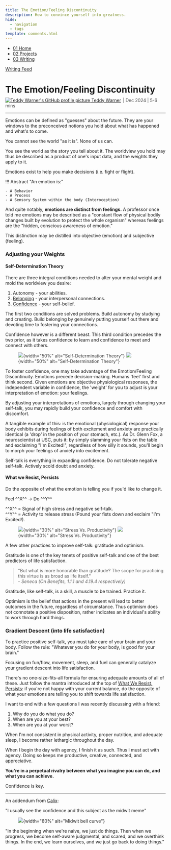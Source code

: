 ```yaml
---
title: The Emotion/Feeling Discontinuity
description: How to convince yourself into greatness.
hide:
  - navigation
  - tags
template: comments.html
---
```


<head>
  <meta charset="UTF-8">
  <meta name="viewport" content="width=device-width, initial-scale=1.0">
  
  <!-- Primary Meta Tags -->
  <meta name="title" content="The Emotion/Feeling Discontinuity - Teddy Warner">
  <meta name="description" content="How to convince yourself into greatness.">
  <meta name="keywords" content="Emotion theory, Feeling vs emotion, Self-determination theory, Confidence building, Self-talk, Emotional intelligence, Personal development, Psychology, Mental weights, Decision making, Gratitude practice, Optimism, Life satisfaction, Behavioral psychology, Emotional regulation">
  <meta name="author" content="Teddy Warner">
  <meta name="robots" content="index, follow">
  
  <!-- Open Graph / Facebook -->
  <meta property="og:type" content="website">
  <meta property="og:url" content="https://teddywarner.org/writings/edf/">
  <meta property="og:title" content="The Emotion/Feeling Discontinuity - Teddy Warner">
  <meta property="og:description" content="How to convince yourself into greatness.">
  <meta property="og:image" content="https://teddywarner.org/assets/images/efd/efd.png">
  <meta property="og:image:type" content="image/png">
  <meta property="og:image:width" content="1200">
  <meta property="og:image:height" content="630">

  <!-- Twitter -->
  <meta property="twitter:card" content="summary_large_image">
  <meta property="twitter:url" content="https://teddywarner.org/writings/edf/">
  <meta property="twitter:title" content="The Emotion/Feeling Discontinuity - Teddy Warner">
  <meta property="twitter:description" content="How to convince yourself into greatness.">
  <meta property="twitter:image" content="https://teddywarner.org/assets/images/efd/efd.png">

  <!-- Existing resource links -->
  <script src="https://kit.fontawesome.com/79ff35ecec.js" crossorigin="anonymous"></script>
  <link rel="preconnect" href="https://fonts.googleapis.com">
  <link rel="preconnect" href="https://fonts.gstatic.com" crossorigin>
  <link href="https://fonts.googleapis.com/css2?family=Crimson+Pro:ital,wght@0,200..900;1,200..900&display=swap" rel="stylesheet">
  <link href="https://fonts.googleapis.com/css2?family=Crimson+Pro:ital,wght@0,200..900;1,200..900&family=JetBrains+Mono:ital,wght@0,100..800;1,100..800&display=swap" rel="stylesheet">
  <link rel="stylesheet" href="../../assets/css/projects/project.css">
  <link rel="stylesheet" href="../../assets/css/header.css">
</head>

  <nav class="main-navigation">
    <ul>
      <li><a class="home" href="https://teddywarner.com"><span class="navnum">01</span> Home</a></li>
      <li><a class="proj" href="https://teddywarner.com/proj/"><span class="navnum">02</span> Projects</a></li>
      <li><a class="writ" href="https://teddywarner.com/writ/"><span class="navnum">03</span> Writing</a></li>
    </ul>
  </nav>
  
  <div class="blur-overlay"></div>

<script src="../../assets/js/header.js"></script>
<script>
  document.addEventListener('DOMContentLoaded', function() {
    initializeHeader();
  });
</script>
  
<div class="return2feed"><a href="https://teddywarner.org/writ"><i class="fa-solid fa-arrow-left-long"></i> Writing Feed</a></div>

# The Emotion/Feeling Discontinuity

<div style="margin-top: -0.8em;">
  <span class="abtlinks"><a href="https://x.com/WarnerTeddy"><img src="https://avatars.githubusercontent.com/u/48384497" alt="Teddy Warner's GitHub profile picture" class="profilepic"><span class="abt" id="name"> Teddy Warner</a><span class="abt" style="font-weight: 300; padding-left: 6px;"><span class="year">| Dec 2024 </span>| <span class="readTime"><i class="far fa-clock"></i> 5-6 mins</span></span></span></span>
  <span class="share" style=" color: inherit;">
  <a class="fb" title="Share on Facebook" href="https://www.facebook.com/sharer/sharer.php?u=https://teddywarner.org/writings/efd/"><i class="fa-brands fa-facebook"></i></a>
  <a class="twitter" title="Share on Twitter" href="https://twitter.com/intent/tweet?url=https://teddywarner.org/writings/efd/&text="><i class="fa-brands fa-x-twitter"></i></a>
  <a class="pin" title="Share on Pinterest" href="https://pinterest.com/pin/create/button/?url=https://teddywarner.org/writings/efd/&media=&description="><i class="fa-brands fa-pinterest"></i></a>
  <a class="ln" title="Share on LinkedIn" href="https://www.linkedin.com/shareArticle?mini=true&url=https://teddywarner.org/writings/efd/"><i class="fab fa-linkedin"></i></a>
  <a class="email" title="Share via Email" href="mailto:info@example.com?&subject=&cc=&bcc=&body=https://teddywarner.org/writings/efd/%0A"><i class="fa-solid fa-paper-plane"></i></a>
  </span>
</div>

---

Emotions can be defined as "guesses" about the future. They are your windows to the preconceived notions you hold about what has happened and what's to come.

You cannot see the world "as it is". None of us can. 

You see the world as the story you tell about it. The worldview you hold may thus be described as a product of one's input data, and the weights they apply to it.

Emotions exist to help you make decisions (i.e. fight or flight).

!!! Abstract "An emotion is:"

    - A Behavior
    - A Process
    - A Sensory System within the body (Interoception)

And quite notably, **emotions are distinct from feelings.** A professor once told me emotions may be described as a "constant flow of physical bodily changes built by evolution to protect the whole organism" whereas feelings are the "hidden, conscious awareness of emotion."

This distinction may be distilled into objective (emotion) and subjective (feeling).

### Adjusting your Weights

#### Self-Determination Theory

There are three integral conditions needed to alter your mental weight and mold the worldview you desire:

1. Autonomy - your abilities.
2. [Belonging](https://teddywarner.org/writings/otherness-and-belonging) - your interpersonal connections.
3. [Confidence](https://teddywarner.org/writings/downforce) - your self-belief.

The first two conditions are solved problems. Build autonomy by studying and creating. Build belonging by genuinely putting yourself out there and devoting time to fostering your connections.

Confidence however is a different beast. This third condition precedes the two prior, as it takes confidence to learn and confidence to meet and connect with others.

<figure markdown="1" style="opacity:85%;">

 ![](../assets/images/efd/sdtlight.png#only-light){width="50%" alt="Self-Determination Theory"}
 ![](../assets/images/efd/sdtdark.png#only-dark){width="50%" alt="Self-Determination Theory"}

</figure>

To foster confidence, one may take advantage of the Emotion/Feeling Discontinuity. Emotions precede decision-making. Humans 'feel' first and think second. Given emotions are objective physiological responses, the independent variable in confidence, the 'weight' for you to adjust is your interpretation of emotion: your feelings.

By adjusting your interpretations of emotions, largely through changing your self-talk, you may rapidly build your confidence and comfort with discomfort.

A tangible example of this: is the emotional (physiological) response your body exhibits during feelings of both excitement and anxiety are practically identical (a 'drop' in the position of your stomach, etc.). As Dr. Glenn Fox, a neuroscientist at USC, puts it: by simply slamming your fists on the table and exclaiming "I'm Excited!", regardless of how silly it sounds, you'll begin to morph your feelings of anxiety into excitement.

Self-talk is everything in expanding confidence. Do not tolerate negative self-talk. Actively scold doubt and anxiety.

#### What we Resist, Persists

Do the opposite of what the emotion is telling you if you'd like to change it.

Feel ^^X^^ → Do ^^Y^^

^^X^^ = Signal of high stress and negative self-talk. <br>
^^Y^^ = Activity to release stress (Pound your fists down and exclaim "I'm Excited!).

<figure markdown="1" style="opacity:85%;">

 ![](../assets/images/efd/stresslight.png#only-light){width="30%" alt="Stress Vs. Productivity"}
 ![](../assets/images/efd/stressdark.png#only-dark){width="30%" alt="Stress Vs. Productivity"}

</figure>

A few other practices to improve self-talk: gratitude and optimism.

Gratitude is one of the key tenets of positive self-talk and one of the best predictors of life satisfaction. 

> "But what is more honorable than gratitude? The scope for practicing this virtue is as broad as life itself."<br>
> *- Seneca (On Benefits, 1.1.1 and 4.19.4 respectively)*

Gratitude, like self-talk, is a skill, a muscle to be trained. Practice it.

Optimism is the belief that actions in the present will lead to better outcomes in the future, regardless of circumstance. Thus optimism does not connotate a positive disposition, rather indicates an individual's ability to work through hard things.

### Gradient Descent (into life satisfaction)

To practice positive self-talk, you must take care of your brain and your body. Follow the rule: "Whatever you do for your body, is good for your brain."

Focusing on fun/flow, movement, sleep, and fuel can generally catalyze your gradient descent into life satisfaction. 

There's no one-size-fits-all formula for ensuring adequate amounts of all of these. Just follow the mantra introduced at the top of [What We Resist, Persists](#what-we-resist-persists): if you're not happy with your current balance, do the opposite of what your emotions are telling you to shift towards life satisfaction.

I want to end with a few questions I was recently discussing with a friend:

1. Why do you do what you do?
2. When are you at your best?
3. When are you at your worst?

When I'm not consistent in physical activity, proper nutrition, and adequate sleep, I become rather lethargic throughout the day.

When I begin the day with agency, I finish it as such. Thus I must act with agency. Doing so keeps me productive, creative, connected, and appreciative.

**You're in a perpetual rivalry between what you imagine you can do, and what you can achieve.**

Confidence is key.

---

An addendum from [Calix](https://x.com/calixo888): 

"I usually see the confidence and this subject as the midwit meme"

<figure markdown="1">

 ![](../assets/images/efd/midlight.png){width="60%" alt="Midwit bell curve"}

</figure>

"In the beginning when we're naive, we just do things. Then when we progress, we become self-aware judgmental, and scared, and we overthink things. In the end, we learn ourselves, and we just go back to doing things."

[^1]: https://pubmed.ncbi.nlm.nih.gov/24220041/
[^2]: https://psycnet.apa.org/record/2000-16270-010
[^3]: https://psycnet.apa.org/record/2007-08438-002
[^4]: https://psycnet.apa.org/record/2004-21028-032
[^5]: https://www.gutenberg.org/files/3794/3794-h/3794-h.htm
[^6]: https://www.amazon.com/Range-Generalists-Triumph-Specialized-World/dp/0735214484
[^7]: https://www.amazon.com/Why-We-What-Understanding-Self-Motivation/dp/0140255265
[^8]: https://doi.org/10.1093/acrefore/9780190236557.013.154
[^9]: https://pubmed.ncbi.nlm.nih.gov/23535977/
[^10]: https://pubmed.ncbi.nlm.nih.gov/23945981/
[^11]: https://pubmed.ncbi.nlm.nih.gov/21942377/
[^12]: https://pubmed.ncbi.nlm.nih.gov/25795524/
[^13]: https://onlinelibrary.wiley.com/doi/10.1017/S0048577201393198
[^14]: https://psycnet.apa.org/record/2012-11874-012
[^15]: https://pubmed.ncbi.nlm.nih.gov/19558399/
[^16]: https://pubmed.ncbi.nlm.nih.gov/20364902/